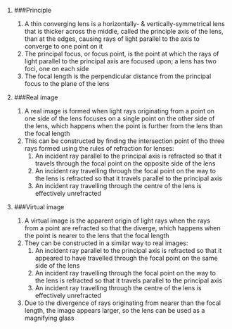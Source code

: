 1. ###Principle

    1. A thin converging lens is a horizontally- & vertically-symmetrical lens that is thicker across the middle, called the principle axis of the lens, than at the edges, causing rays of light parallel to the axis to converge to one point on it
    2. The principal focus, or focus point, is the point at which the rays of light parallel to the principal axis are focused upon; a lens has two foci, one on each side
    3. The focal length is the perpendicular distance from the principal focus to the plane of the lens
2. ###Real image

    1. A real image is formed when light rays originating from a point on one side of the lens focuses on a single point on the other side of the lens, which happens when the point is further from the lens than the focal length
    2. This can be constructed by finding the intersection point of tho three rays formed using the rules of refraction for lenses:
        1. An incident ray parallel to the principal axis is refracted so that it travels through the focal point on the opposite side of the lens
        2. An incident ray travelling through the focal point on the way to the lens is refracted so that it travels parallel to the principal axis
        3. An incident ray travelling through the centre of the lens is effectively unrefracted
3. ###Virtual image

    1. A virtual image is the apparent origin of light rays when the rays from a point are refracted so that the diverge, which happens when the point is nearer to the lens that the focal length
    2. They can be constructed in a similar way to real images:
        1. An incident ray parallel to the principal axis is refracted so that it appeared to have travelled through the focal point on the same side of the lens
        2. An incident ray travelling through the focal point on the way to the lens is refracted so that it travels parallel to the principal axis
        3. An incident ray travelling through the centre of the lens is effectively unrefracted
    3. Due to the divergence of rays originating from nearer than the focal length, the image appears larger, so the lens can be used as a magnifying glass
